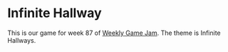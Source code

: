 # Infinite Hallway
This is our game for week 87 of [Weekly Game Jam](http://weeklygamejam.com/). The theme is Infinite Hallways.
